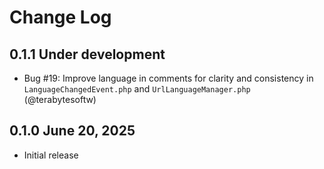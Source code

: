 # Change Log

## 0.1.1 Under development

- Bug #19: Improve language in comments for clarity and consistency in `LanguageChangedEvent.php` and `UrlLanguageManager.php` (@terabytesoftw)

## 0.1.0 June 20, 2025

- Initial release
